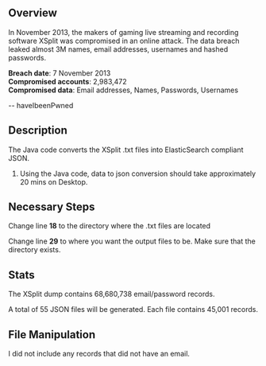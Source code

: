 ## Overview

In November 2013, the makers of gaming live streaming and recording software XSplit was compromised in an online attack. The data breach leaked almost 3M names, email addresses, usernames and hashed passwords.

<b>Breach date</b>: 7 November 2013<br />
<b>Compromised accounts</b>: 2,983,472<br />
<b>Compromised data</b>: Email addresses, Names, Passwords, Usernames<br />

-- haveIbeenPwned


## Description

The Java code converts the XSplit .txt files into ElasticSearch compliant JSON.

1. Using the Java code, data to json conversion should take approximately 20 mins on Desktop.
  
## Necessary Steps

Change line <b>18</b> to the directory where the .txt files are located

Change line <b>29</b> to where you want the output files to be. Make sure that the directory exists.

## Stats 

The XSplit dump contains 68,680,738 email/password records. 

A total of 55 JSON files will be generated. Each file contains 45,001 records.

## File Manipulation

I did not include any records that did not have an email.

